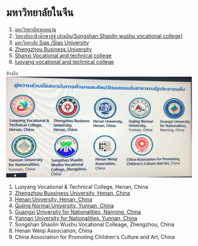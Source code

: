 # มหาวิทยาลัยในจีน
1. [มหาวิทยาลัยเหอหนาน](https://iao.henu.edu.cn/yw/Home.htm)
2. [วิทยาลัยอาชีวศึกษาอู่ซู่ เส้าหลิน(Songshan Shaolin wushu vocational college)](http://www.shaolinkungfu.edu.cn/index/index.html)
3. [มหาวิทยาลัย Sias /Sias University](https://en.sias.edu.cn)
4. [Zhengzhou Business University](https://www.zbu.edu.cn)
5. [Shanxi Vocational and technical college](http://www.spvec.com.cn)
6. [luoyang vocational and technical college](ยังหาไม่เจอครับ)

อ้างอิง
![alt text](https://github.com/suwat9/Notes/blob/main/images/chinaUniversity.png) 

1. Luoyang Vocational & Technical College, Henan, China
2. [Zhengzhou Bussiness University, Henan, China](https://www.zbu.edu.cn/)
3. [Henan University, Henan, China](http://www.henu.edu.cn/)
4. [Qujing Normal University, Yunnan, China](https://www.qjnu.edu.cn/)
5. [Guangxi University for Nationalities, Nanning, China](https://gjc.gxmzu.edu.cn/)
6. [Yunnan University for Nationalities, Yunnan, China](https://www.ynni.edu.cn/)
7. Songshan Shaolin Wushu Vocational Colleage, Zhengzhou, China
8. Henan Weiqi Association, China
9. China Association for Promoting Children's Culture and Art, China
    
